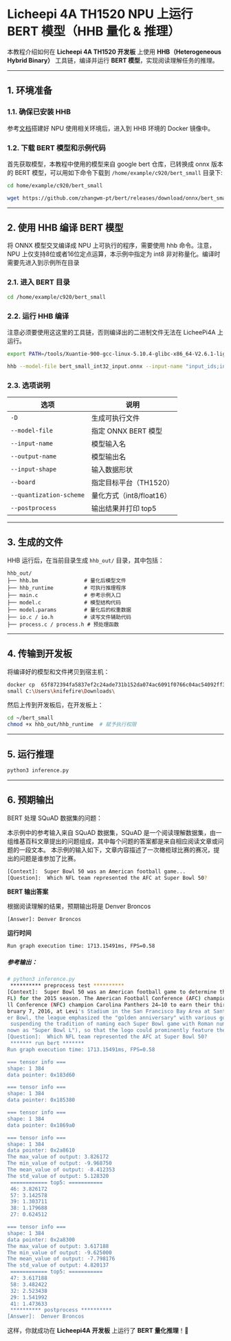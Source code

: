 # **Licheepi 4A TH1520 NPU 上运行 BERT 模型（HHB 量化 & 推理）**

本教程介绍如何在 **Licheepi 4A TH1520 开发板** 上使用 **HHB（Heterogeneous Hybrid Binary）** 工具链，编译并运行 **BERT 模型**，实现阅读理解任务的推理。

------

## **1. 环境准备**

### **1.1. 确保已安装 HHB**

参考[文档](https://github.com/jason-hue/plct/blob/main/%E6%B5%8B%E8%AF%95%E6%96%87%E6%A1%A3/LIcheepi%204A%E9%83%A8%E7%BD%B2%20mobilenetv2%20%E6%A8%A1%E5%9E%8B%E5%AE%8C%E6%88%90%E5%9B%BE%E5%83%8F%E5%88%86%E7%B1%BB%E7%9A%84%E7%A4%BA%E4%BE%8B.md)搭建好 NPU 使用相关环境后，进入到 HHB 环境的 Docker 镜像中。

### **1.2. 下载 BERT 模型和示例代码**

首先获取模型，本教程中使用的模型来自 google bert 仓库，已转换成 onnx 版本的 BERT 模型，可以用如下命令下载到 `/home/example/c920/bert_small` 目录下:

```bash
cd home/example/c920/bert_small

wget https://github.com/zhangwm-pt/bert/releases/download/onnx/bert_small_int32_input.onnx
```

------

## **2. 使用 HHB 编译 BERT 模型**

将 ONNX 模型交叉编译成 NPU 上可执行的程序，需要使用 hhb 命令。注意，NPU 上仅支持8位或者16位定点运算，本示例中指定为 int8 非对称量化。编译时需要先进入到示例所在目录

### **2.1. 进入 BERT 目录**

```bash
cd /home/example/c920/bert_small
```

### **2.2. 运行 HHB 编译**

注意必须要使用这这里的工具链，否则编译出的二进制文件无法在 LicheePi4A 上运行。

```bash
export PATH=/tools/Xuantie-900-gcc-linux-5.10.4-glibc-x86_64-V2.6.1-light.1/bin/:$PATH
```

```bash
hhb --model-file bert_small_int32_input.onnx --input-name "input_ids;input_mask;segment_ids" --input-shape '1 384;1 384;1 384' --output-name "output_start_logits;output_end_logits" --board c920 --quantization-scheme "float16" --postprocess save_and_top5 -D --without-preprocess

```

### **2.3. 选项说明**

| 选项                    | 说明                     |
| ----------------------- | ------------------------ |
| `-D`                    | 生成可执行文件           |
| `--model-file`          | 指定 ONNX BERT 模型      |
| `--input-name`          | 模型输入名               |
| `--output-name`         | 模型输出名               |
| `--input-shape`         | 输入数据形状             |
| `--board`               | 指定目标平台（TH1520）   |
| `--quantization-scheme` | 量化方式（int8/float16） |
| `--postprocess`         | 输出结果并打印 top5      |

------

## **3. 生成的文件**

HHB 运行后，在当前目录生成 `hhb_out/` 目录，其中包括：

```
hhb_out/
├── hhb.bm               # 量化后模型文件
├── hhb_runtime          # 可执行推理程序
├── main.c               # 参考示例入口
├── model.c              # 模型结构代码
├── model.params         # 量化后的权重数据
├── io.c / io.h          # 读写文件辅助代码
├── process.c / process.h # 预处理函数
```

------

## **4. 传输到开发板**

将编译好的模型和文件拷贝到宿主机：

```bash
docker cp  65f872394fa5837ef2c24ade731b152da074ac6091f0766c04ac54092ff32780:/home/example/c920/bert_
small C:\Users\knifefire\Downloads\
```

然后上传到开发板后，在开发板上：

```bash
cd ~/bert_small
chmod +x hhb_out/hhb_runtime  # 赋予执行权限
```

------

## **5. 运行推理**

```bash
python3 inference.py
```

------

## **6. 预期输出**

BERT 处理 SQuAD 数据集的问题：

本示例中的参考输入来自 SQuAD 数据集，SQuAD 是一个阅读理解数据集，由一组维基百科文章提出的问题组成，其中每个问题的答案都是来自相应阅读文章或问题的一段文本。
本示例的输入如下，文章内容描述了一次橄榄球比赛的赛况，提出的问题是谁参加了比赛。

```bash
[Context]:  Super Bowl 50 was an American football game...
[Question]:  Which NFL team represented the AFC at Super Bowl 50?
```

**BERT 输出答案**

根据阅读理解的结果，预期输出将是 Denver Broncos

```
[Answer]: Denver Broncos
```

**运行时间**

```
Run graph execution time: 1713.15491ms, FPS=0.58
```

##### 参考输出：

```bash
# python3 inference.py
 ********** preprocess test **********
[Context]:  Super Bowl 50 was an American football game to determine the champion of the National Football League (N
FL) for the 2015 season. The American Football Conference (AFC) champion Denver Broncos defeated the National Footba
ll Conference (NFC) champion Carolina Panthers 24–10 to earn their third Super Bowl title. The game was played on Fe
bruary 7, 2016, at Levi's Stadium in the San Francisco Bay Area at Santa Clara, California. As this was the 50th Sup
er Bowl, the league emphasized the "golden anniversary" with various gold-themed initiatives, as well as temporarily
 suspending the tradition of naming each Super Bowl game with Roman numerals (under which the game would have been k
nown as "Super Bowl L"), so that the logo could prominently feature the Arabic numerals 50.
[Question]:  Which NFL team represented the AFC at Super Bowl 50?
 ******* run bert *******
Run graph execution time: 1713.15491ms, FPS=0.58

=== tensor info ===
shape: 1 384 
data pointer: 0x183d60

=== tensor info ===
shape: 1 384 
data pointer: 0x185380

=== tensor info ===
shape: 1 384 
data pointer: 0x1869a0

=== tensor info ===
shape: 1 384 
data pointer: 0x2a8610
The max_value of output: 3.826172
The min_value of output: -9.968750
The mean_value of output: -8.412353
The std_value of output: 5.128320
 ============ top5: ===========
 46: 3.826172
 57: 3.142578
 39: 1.303711
 38: 1.179688
 27: 0.624512

=== tensor info ===
shape: 1 384 
data pointer: 0x2a8300
The max_value of output: 3.617188
The min_value of output: -9.625000
The mean_value of output: -7.798176
The std_value of output: 4.820137
 ============ top5: ===========
 47: 3.617188
 58: 3.482422
 32: 2.523438
 29: 1.541992
 41: 1.473633
 ********** postprocess **********
[Answer]:  Denver Broncos
```

这样，你就成功在 **Licheepi4A 开发板** 上运行了 **BERT 量化推理**！🚀